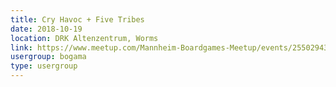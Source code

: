 ```yaml
---
title: Cry Havoc + Five Tribes
date: 2018-10-19
location: DRK Altenzentrum, Worms
link: https://www.meetup.com/Mannheim-Boardgames-Meetup/events/255029430/
usergroup: bogama
type: usergroup
---
```

